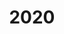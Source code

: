 ---
title: '2020'
indice: 0.41002049270171964
countries:
- title: Austria
  code: AUT
  indice: 0.3958975479937651
- title: Belgium
  code: BEL
  indice: 0.45340748143641035
- title: Czechia
  code: CZE
  indice: 0.3671919298470193
- title: Denmark
  code: DNK
  indice: 0.42005129776628175
- title: Finland
  code: FIN
  indice: 0.420453857472644
- title: France
  code: FRA
  indice: 0.4736336231098126
- title: Germany
  code: DEU
  indice: 0.40873750935627945
- title: Greece
  code: GRC
  indice: 0.43013182714049686
- title: Hungary
  code: HUN
  indice: 0.387678222154184
- title: Iceland
  code: ISL
  indice: 0.44396717119330165
- title: Ireland
  code: IRL
  indice: 0.37344466258203485
- title: Italy
  code: ITA
  indice: 0.4209133058843742
- title: Korea
  code: KOR
  indice: 0.37320905797537945
- title: Luxembourg
  code: LUX
  indice: 0.5540436019210057
- title: Netherlands
  code: NLD
  indice: 0.44806845505107346
- title: Norway
  code: NOR
  indice: 0.42439012606536763
- title: Poland
  code: POL
  indice: 0.3531100745228493
- title: Portugal
  code: PRT
  indice: 0.4262420590473683
- title: Slovakia
  code: SVK
  indice: 0.3902359561170552
- title: Spain
  code: ESP
  indice: 0.42533124678343953
- title: Sweden
  code: SWE
  indice: 0.44089567633131893
- title: Switzerland
  code: CHE
  indice: 0.41415696934676066
- title: Turkey
  code: TUR
  indice: 0.3191530855017815
- title: United Kingdom
  code: GBR
  indice: 0.48901121435714023
- title: Chile
  code: CHL
  indice: 0.386344446187409
- title: Estonia
  code: EST
  indice: 0.41468349456902437
- title: Indonesia
  code: IDN
  indice: 0.25744067078452804
- title: Russian Federation
  code: RUS
  indice: 0.36507245150157763
- title: Slovenia
  code: SVN
  indice: 0.35851411271701433
- title: South Africa
  code: ZAF
  indice: 0.4177431198357069
- title: Euro area
  code: EA
  indice: 0.42936152895174723
- title: Europe
  code: EU
  indice: 0.4244175944025809
- title: Israel
  code: ISR
  indice: 0.48763747341812663
- title: El Salvador
  code: LVA
  indice: 0.4132551507929446
- title: Lithuania
  code: LTU
  indice: 0.3428912424423835
---